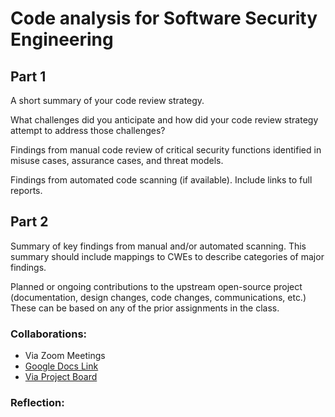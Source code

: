 # Code analysis for Software Security Engineering



## Part 1
  
A short summary of your code review strategy.

What challenges did you anticipate and how did your code review strategy attempt to address those challenges?

Findings from manual code review of critical security functions identified in misuse cases, assurance cases, and threat models.

Findings from automated code scanning (if available). Include links to full reports.


## Part 2
 
Summary of key findings from manual and/or automated scanning. This summary should include mappings to CWEs to describe categories of major findings.

Planned or ongoing contributions to the upstream open-source project (documentation, design changes, code changes, communications, etc.) These can be based on any of the prior assignments in the class.

 

### Collaborations:  
* Via Zoom Meetings
* [Google Docs Link](https://docs.google.com/document/d/1HUrJewfo7kQ76LBDpRS7hcHfIfXYbmgBH6v3eCQF67I/edit?usp=sharing)
* [Via Project Board](https://github.com/ZexiXin/CYBR8420/projects/1)



### Reflection:

